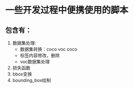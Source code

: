 # 一些开发过程中便携使用的脚本
## 包含有：
1. 数据集处理:
    - 数据集转换：coco voc coco
    - 标签内容修改，删除
    - voc数据集处理
2. 损失函数
3. bbox变换
4. bounding_box绘制


